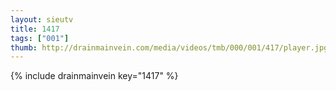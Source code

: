 ```yaml
--- 
layout: sieutv
title: 1417
tags: ["001"]
thumb: http://drainmainvein.com/media/videos/tmb/000/001/417/player.jpg
---
```

{% include drainmainvein key="1417" %} 
